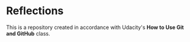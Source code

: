 # Reflections

This is a repository created in accordance with Udacity's **How to Use Git and GitHub** class.
